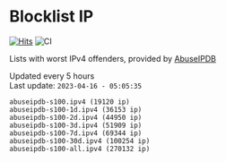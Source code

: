 # Blocklist IP

[![Hits](https://hits.seeyoufarm.com/api/count/incr/badge.svg?url=https%3A%2F%2Fgithub.com%2Fborestad%2Fblocklist-ip%2F&count_bg=%2379C83D&title_bg=%23555555&icon=&icon_color=%23E7E7E7&title=hits&edge_flat=false)](https://hits.seeyoufarm.com)  ![CI](https://img.shields.io/github/workflow/status/borestad/blocklist-ip/CI?style=flat-square)

Lists with worst IPv4 offenders, provided by [AbuseIPDB](https://www.abuseipdb.com/)

<!-- FOOTER-PLACEHOLDER -->
Updated every 5 hours<br>
Last update: `2023-04-16 - 05:05:35`
```
abuseipdb-s100.ipv4 (19120 ip)
abuseipdb-s100-1d.ipv4 (36153 ip)
abuseipdb-s100-2d.ipv4 (44950 ip)
abuseipdb-s100-3d.ipv4 (51909 ip)
abuseipdb-s100-7d.ipv4 (69344 ip)
abuseipdb-s100-30d.ipv4 (100254 ip)
abuseipdb-s100-all.ipv4 (270132 ip)
```
